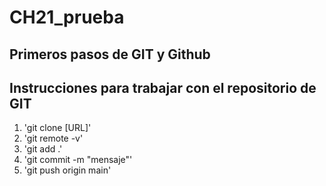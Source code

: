 # CH21_prueba
Primeros pasos de GIT y Github
---

## Instrucciones para trabajar con el repositorio de GIT

1. 'git clone [URL]' 
2. 'git remote -v'
3. 'git add .'
4. 'git commit -m "mensaje"'
5. 'git push origin main'